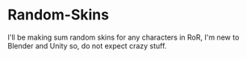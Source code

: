 # Random-Skins
I'll be making sum random skins for any characters in RoR, I'm new to Blender and Unity so, do not expect crazy stuff.
